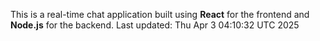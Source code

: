 This is a real-time chat application built using **React** for the frontend and **Node.js** for the backend.
Last updated: Thu Apr  3 04:10:32 UTC 2025
